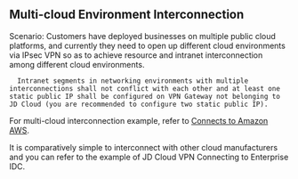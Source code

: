 ## Multi-cloud Environment Interconnection

Scenario: Customers have deployed businesses on multiple public cloud platforms, and currently they need to open up different cloud environments via IPsec VPN so as to achieve resource and intranet interconnection among different cloud environments.

```
  Intranet segments in networking environments with multiple interconnections shall not conflict with each other and at least one static public IP shall be configured on VPN Gateway not belonging to JD Cloud (you are recommended to configure two static public IP).
```

For multi-cloud interconnection example, refer to [Connects to Amazon AWS](../../Best-Practices/Connection-Into-Amazon.md).

It is comparatively simple to interconnect with other cloud manufacturers and you can refer to the example of JD Cloud VPN Connecting to Enterprise IDC.
